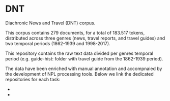 # DNT
Diachronic News and Travel (DNT) corpus.

This corpus contains 279 documents, for a total of 183.517 tokens, distributed across three genres (news, travel reports, and travel guides) and two temporal periods (1862-1939 and 1998-2017).

This repository contains the raw text data divided per genres temporal period (e.g. guide-hist: folder with travel guide from the 1862-1939 period).

The data have been enriched with manual annotation and accompnaied by the development of NPL processing tools. Below we link the dedicated repositories for each task:

- 

- 

